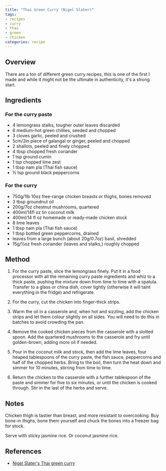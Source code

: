 ```yaml
---
title: "Thai Green Curry (Nigel Slater)"
tags:
- recipes
- curry
- thai
- green
- chicken
categories: recipe
---
```


## Overview
There are a ton of different green curry recipes, this is one of the first I made and while it might not be the ultimate in authenticity, it's a strong start.

## Ingredients

### For the curry paste
- 4 lemongrass stalks, tougher outer leaves discarded
- 6 medium-hot green chillies, seeded and chopped
- 3 cloves garlic, peeled and crushed
- 5cm/2in piece of galangal or ginger, peeled and chopped
- 2 shallots, peeled and finely chopped
- 4 tbsp chopped fresh coriander
- 1 tsp ground cumin
- 1 tsp chopped lime zest
- 1 tbsp nam pla (Thai fish sauce)
- ½ tsp ground black peppercorns

### For the curry
- 750g/1lb 10oz free-range chicken breasts or thighs, bones removed
- 3 tbsp groundnut oil
- 200g/7oz chestnut mushrooms, quartered
- 400ml/14fl oz tin coconut milk
- 400ml/14 fl oz homemade or ready-made chicken stock
- 8 lime leaves
- 1 tbsp nam pla (Thai fish sauce)
- 1 tbsp bottled green peppercorns, drained
- leaves from a large bunch (about 20g/0.7oz) basil, shredded
- 15g/½oz fresh coriander (leaves and stalks,) roughly chopped

## Method
1. For the curry paste, slice the lemongrass finely. Put it in a food processor with all the remaining curry paste ingredients and whiz to a thick paste, pushing the mixture down from time to time with a spatula. Transfer to a glass or china dish, cover tightly (otherwise it will taint everything in the fridge) and refrigerate.

2. For the curry, cut the chicken into finger-thick strips.

3. Warm the oil in a casserole and, when hot and sizzling, add the chicken strips and let them colour slightly on all sides. You will need to do this in batches to avoid crowding the pan.

4. Remove the cooked chicken pieces from the casserole with a slotted spoon. Add the quartered mushrooms to the casserole and fry until golden-brown, adding more oil if needed.

5. Pour in the coconut milk and stock, then add the lime leaves, four heaped tablespoons of the curry paste, the fish sauce, peppercorns and half of the chopped herbs. Bring to the boil, then turn the heat down and simmer for 10 minutes, stirring from time to time.

6. Return the chicken to the casserole with a further tablespoon of the paste and simmer for five to six minutes, or until the chicken is cooked through. Stir in the last of the herbs and serve.

## Notes
Chicken thigh is tastier than breast, and more resistant to overcooking. Buy bone-in thighs, bone them yourself and chuck the bones into a freezer bag for stock.

Serve with sticky jasmine rice. Or coconut jasmine rice.

## References
- [Nigel Slater's Thai green curry](https://www.bbc.co.uk/food/recipes/nigelslatersthaigree_80244)